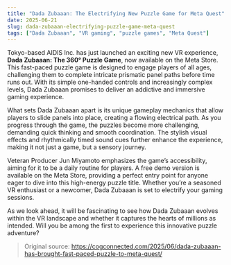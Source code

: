 ```yaml
---
title: "Dada Zubaaan: The Electrifying New Puzzle Game for Meta Quest"
date: 2025-06-21
slug: dada-zubaaan-electrifying-puzzle-game-meta-quest
tags: ["Dada Zubaaan", "VR gaming", "puzzle games", "Meta Quest"]
---
```


Tokyo-based AIDIS Inc. has just launched an exciting new VR experience, **Dada Zubaaan: The 360° Puzzle Game**, now available on the Meta Store. This fast-paced puzzle game is designed to engage players of all ages, challenging them to complete intricate prismatic panel paths before time runs out. With its simple one-handed controls and increasingly complex levels, Dada Zubaaan promises to deliver an addictive and immersive gaming experience.

What sets Dada Zubaaan apart is its unique gameplay mechanics that allow players to slide panels into place, creating a flowing electrical path. As you progress through the game, the puzzles become more challenging, demanding quick thinking and smooth coordination. The stylish visual effects and rhythmically timed sound cues further enhance the experience, making it not just a game, but a sensory journey.

Veteran Producer Jun Miyamoto emphasizes the game’s accessibility, aiming for it to be a daily routine for players. A free demo version is available on the Meta Store, providing a perfect entry point for anyone eager to dive into this high-energy puzzle title. Whether you’re a seasoned VR enthusiast or a newcomer, Dada Zubaaan is set to electrify your gaming sessions.

As we look ahead, it will be fascinating to see how Dada Zubaaan evolves within the VR landscape and whether it captures the hearts of millions as intended. Will you be among the first to experience this innovative puzzle adventure?

> Original source: https://cogconnected.com/2025/06/dada-zubaaan-has-brought-fast-paced-puzzle-to-meta-quest/